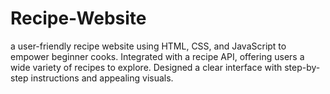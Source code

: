 # Recipe-Website<br>
a user-friendly recipe website using HTML, CSS, and
 JavaScript to empower beginner cooks. Integrated with a recipe API,
 offering users a wide variety of recipes to explore. Designed a clear
 interface with step-by-step instructions and appealing visuals.
